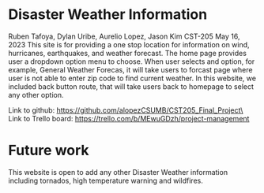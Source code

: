 # Disaster Weather Information
Ruben Tafoya, Dylan Uribe, Aurelio Lopez, Jason Kim
CST-205
May 16, 2023
This site is for providing a one stop location for information on wind, hurricanes, earthquakes, and weather forecast. The home page provides user a dropdown option menu to choose. When user selects and option, for example, General Weather Forecas, it will take users to forcast page where user is not able to enter zip code to find current weather. In this website, we included back button route, that will take users back to homepage to select any other option.

Link to github: https://github.com/alopezCSUMB/CST205_Final_Project\
Link to Trello board: https://trello.com/b/MEwuGDzh/project-management

# Future work
This website is open to add any other Disaster Weather information including tornados, high temperature warning and wildfires.  
